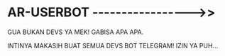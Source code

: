 # AR-USERBOT ----------------->>
GUA BUKAN DEVS YA MEK! GABISA APA APA.

INTINYA MAKASIH BUAT SEMUA DEVS BOT TELEGRAM!
IZIN YA PUH...
